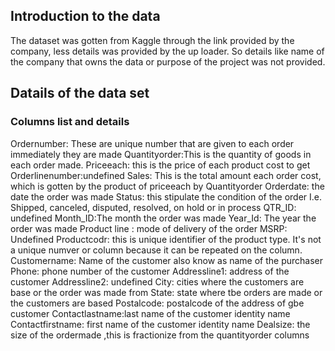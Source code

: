 ## Introduction to the data
The dataset was gotten from  Kaggle through the link provided by the company, less details was provided by the up loader. So details like name of the company that owns the data or purpose of the project was not provided. 
## Datails of the data set
### Columns list and details
Ordernumber: These are unique number that are given to each order immediately they are made
Quantityorder:This is the quantity of goods in each order made. 
Priceeach: this is the price of each product cost to get 
Orderlinenumber:undefined 
Sales: This is the total amount each order cost, which is gotten by the product of priceeach by Quantityorder
Orderdate: the date the order was made
Status: this stipulate the condition of the order I.e. Shipped, canceled, disputed, resolved, on hold or in process 
QTR_ID: undefined 
Month_ID:The month the order was made 
Year_Id: The year the order was made 
Product line : mode of delivery of the order 
MSRP: Undefined 
Productcodr: this is unique identifier of the product type. It's not a unique numver or column because it can be repeated on the column. 
Customername: Name of the customer also know as name of the purchaser 
Phone: phone number of the customer 
Addressline1: address of the customer 
Addressline2: undefined
City: cities where the customers are base or the order was made from 
State: state where tbe orders are made or the customers are based 
Postalcode: postalcode of the address of gbe customer 
Contactlastname:last name of the customer identity name
Contactfirstname: first name of the customer identity name 
Dealsize: the size of the ordermade ,this is fractionize from the quantityorder columns 
